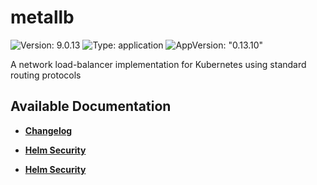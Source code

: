 # metallb

![Version: 9.0.13](https://img.shields.io/badge/Version-9.0.13-informational?style=flat-square) ![Type: application](https://img.shields.io/badge/Type-application-informational?style=flat-square) ![AppVersion: "0.13.10"](https://img.shields.io/badge/AppVersion-"0.13.10"-informational?style=flat-square)

A network load-balancer implementation for Kubernetes using standard routing protocols

## Available Documentation

- [**Changelog**](CHANGELOG)

- [**Helm Security**](container-security)

- [**Helm Security**](helm-security)

